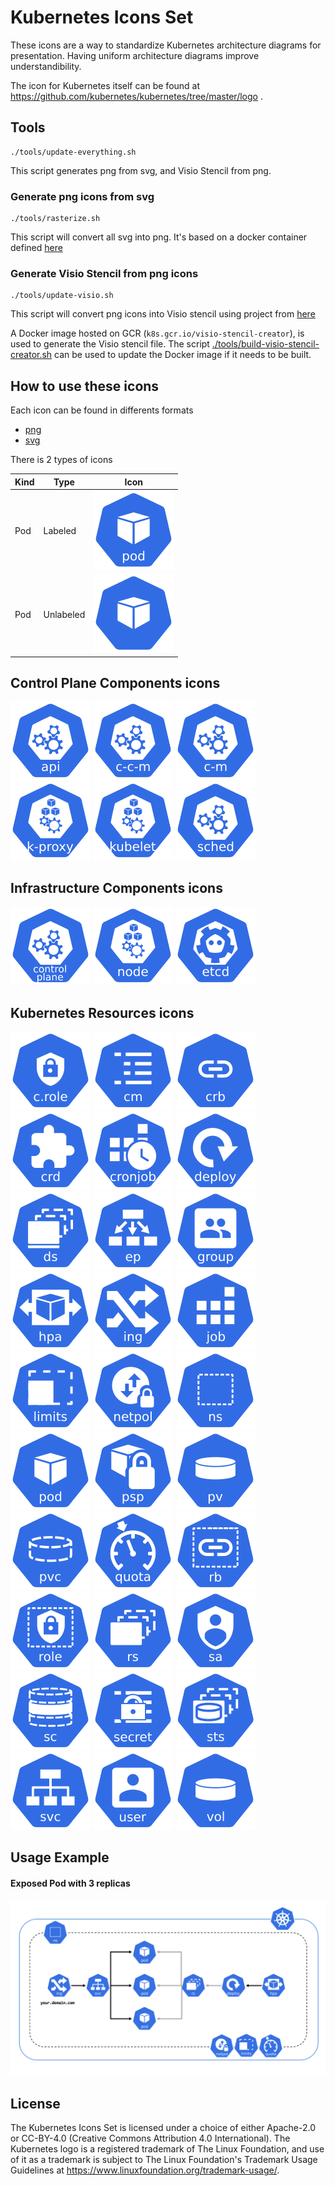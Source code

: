 # Kubernetes Icons Set

These icons are a way to standardize Kubernetes architecture diagrams for presentation. Having uniform architecture diagrams improve understandibility.

The icon for Kubernetes itself can be found at https://github.com/kubernetes/kubernetes/tree/master/logo .

## Tools

```shell
./tools/update-everything.sh
```

This script generates png from svg, and Visio Stencil from png.

### Generate png icons from svg

```shell
./tools/rasterize.sh
```

This script will convert all svg into png. It's based on a docker container defined [here](./tools/Dockerfile)

### Generate Visio Stencil from png icons

```shell
./tools/update-visio.sh
```

This script will convert png icons into Visio stencil using project from [here](https://github.com/hoveytechllc/visio-stencil-creator)

A Docker image hosted on GCR (`k8s.gcr.io/visio-stencil-creator`), is used to generate the Visio stencil file. The script [./tools/build-visio-stencil-creator.sh](./tools/build-visio-stencil-creator.sh) can be used to update the Docker image if it needs to be built.

## How to use these icons

Each icon can be found in differents formats
* [png](png)
* [svg](svg)

There is 2 types of icons

| Kind  | Type       | Icon                             |
|-------|------------|----------------------------------|
|  Pod  | Labeled    | ![](./png/resources/labeled/pod-128.png)       |
|  Pod  | Unlabeled  | ![](./png/resources/unlabeled/pod-128.png)     |


## Control Plane Components icons
![](./png/control_plane_components/labeled/api-128.png)
![](./png/control_plane_components/labeled/c-c-m-128.png)
![](./png/control_plane_components/labeled/c-m-128.png)
![](./png/control_plane_components/labeled/k-proxy-128.png)
![](./png/control_plane_components/labeled/kubelet-128.png)
![](./png/control_plane_components/labeled/sched-128.png)

## Infrastructure Components icons
![](./png/infrastructure_components/labeled/control-plane-128.png)
![](./png/infrastructure_components/labeled/node-128.png)
![](./png/infrastructure_components/labeled/etcd-128.png)

## Kubernetes Resources icons
![](./png/resources/labeled/c-role-128.png)
![](./png/resources/labeled/cm-128.png)
![](./png/resources/labeled/crb-128.png)
![](./png/resources/labeled/crd-128.png)
![](./png/resources/labeled/cronjob-128.png)
![](./png/resources/labeled/deploy-128.png)
![](./png/resources/labeled/ds-128.png)
![](./png/resources/labeled/ep-128.png)
![](./png/resources/labeled/group-128.png)
![](./png/resources/labeled/hpa-128.png)
![](./png/resources/labeled/ing-128.png)
![](./png/resources/labeled/job-128.png)
![](./png/resources/labeled/limits-128.png)
![](./png/resources/labeled/netpol-128.png)
![](./png/resources/labeled/ns-128.png)
![](./png/resources/labeled/pod-128.png)
![](./png/resources/labeled/psp-128.png)
![](./png/resources/labeled/pv-128.png)
![](./png/resources/labeled/pvc-128.png)
![](./png/resources/labeled/quota-128.png)
![](./png/resources/labeled/rb-128.png)
![](./png/resources/labeled/role-128.png)
![](./png/resources/labeled/rs-128.png)
![](./png/resources/labeled/sa-128.png)
![](./png/resources/labeled/sc-128.png)
![](./png/resources/labeled/secret-128.png)
![](./png/resources/labeled/sts-128.png)
![](./png/resources/labeled/svc-128.png)
![](./png/resources/labeled/user-128.png)
![](./png/resources/labeled/vol-128.png)

## Usage Example

#### Exposed Pod with 3 replicas
![](./docs/k8s-exposed-pod.png)

## License
The Kubernetes Icons Set is licensed under a choice of either Apache-2.0
or CC-BY-4.0 (Creative Commons Attribution 4.0 International). The
Kubernetes logo is a registered trademark of The Linux Foundation, and use
of it as a trademark is subject to The Linux Foundation's Trademark Usage
Guidelines at https://www.linuxfoundation.org/trademark-usage/.

